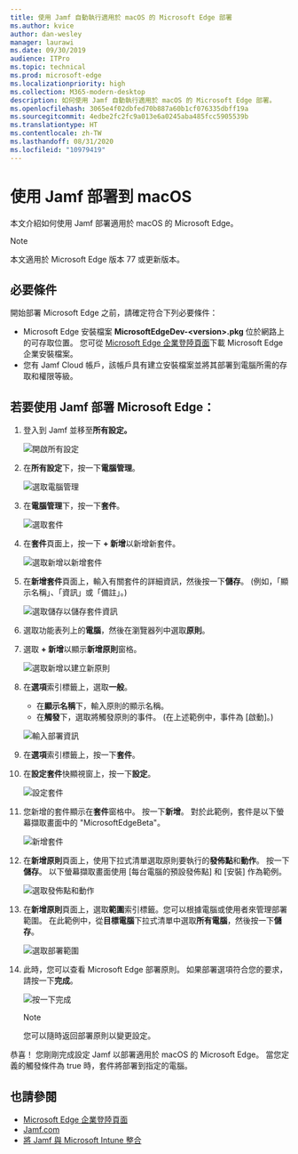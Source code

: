 ```yaml
---
title: 使用 Jamf 自動執行適用於 macOS 的 Microsoft Edge 部署
ms.author: kvice
author: dan-wesley
manager: laurawi
ms.date: 09/30/2019
audience: ITPro
ms.topic: technical
ms.prod: microsoft-edge
ms.localizationpriority: high
ms.collection: M365-modern-desktop
description: 如何使用 Jamf 自動執行適用於 macOS 的 Microsoft Edge 部署。
ms.openlocfilehash: 3065e4f02dbfed70b887a60b1cf076335dbff19a
ms.sourcegitcommit: 4edbe2fc2fc9a013e6a0245aba485fcc5905539b
ms.translationtype: HT
ms.contentlocale: zh-TW
ms.lasthandoff: 08/31/2020
ms.locfileid: "10979419"
---
```

# 使用 Jamf 部署到 macOS

本文介紹如何使用 Jamf 部署適用於 macOS 的 Microsoft Edge。

> [!NOTE]
> 本文適用於 Microsoft Edge 版本 77 或更新版本。

## 必要條件

開始部署 Microsoft Edge 之前，請確定符合下列必要條件：

- Microsoft Edge 安裝檔案 **MicrosoftEdgeDev-\<version\>.pkg** 位於網路上的可存取位置。 您可從 [Microsoft Edge 企業登陸頁面](https://aka.ms/EdgeEnterprise)下載 Microsoft Edge 企業安裝檔案。
- 您有 Jamf Cloud 帳戶，該帳戶具有建立安裝檔案並將其部署到電腦所需的存取和權限等級。

## 若要使用 Jamf 部署 Microsoft Edge：

1. 登入到 Jamf 並移至**所有設定。**

    ![開啟所有設定](./media/mac-deploy/jamf-dash-main-open-settings.png)

2. 在**所有設定**下，按一下**電腦管理**。

    ![選取電腦管理](./media/mac-deploy/jamf-all-settings-computer-mgmt.png)

3. 在**電腦管理**下，按一下**套件**。

    ![選取套件](./media/mac-deploy/jamf-all-settings-computer-mgmt-pkgs.png)

4. 在**套件**頁面上，按一下 **+ 新增**以新增新套件。

    ![選取新增以新增套件](./media/mac-deploy/jamf-all-settings-computer-mgmt-new-pkg.png)

5. 在**新增套件**頁面上，輸入有關套件的詳細資訊，然後按一下**儲存**。 (例如，「顯示名稱」、「資訊」或「備註」。)

    ![選取儲存以儲存套件資訊](./media/mac-deploy/jamf-all-settings-computer-mgmt-save-pkg-info.png)

6. 選取功能表列上的**電腦**，然後在瀏覽器列中選取**原則**。

7. 選取 **+ 新增**以顯示**新增原則**窗格。

    ![選取新增以建立新原則](./media/mac-deploy/jamf-all-settings-computer-new-policy.png)

8. 在**選項**索引標籤上，選取**一般**。

    - 在**顯示名稱**下，輸入原則的顯示名稱。
    - 在**觸發**下，選取將觸發原則的事件。 (在上述範例中，事件為 [啟動]。)

    ![輸入部署資訊](./media/mac-deploy/jamf-all-settings-computer-cfg-policy.png)

9. 在**選項**索引標籤上，按一下**套件**。

10. 在**設定套件**快顯視窗上，按一下**設定**。

    ![設定套件](./media/mac-deploy/jamf-all-settings-computer-policy-pkg-configure.png)

11. 您新增的套件顯示在**套件**窗格中。 按一下**新增**。 對於此範例，套件是以下螢幕擷取畫面中的 "MicrosoftEdgeBeta"。

    ![新增套件](./media/mac-deploy/jamf-all-settings-computer-policy-pkg-add-beta.png)

12. 在**新增原則**頁面上，使用下拉式清單選取原則要執行的**發佈點**和**動作**。 按一下**儲存**。 以下螢幕擷取畫面使用 [每台電腦的預設發佈點] 和 [安裝] 作為範例。

    ![選取發佈點和動作](./media/mac-deploy/jamf-all-settings-computer-mgmt-pkg-cfg-distro.png)

13. 在**新增原則**頁面上，選取**範圍**索引標籤。您可以根據電腦或使用者來管理部署範圍。 在此範例中，從**目標電腦**下拉式清單中選取**所有電腦**，然後按一下**儲存**。

    ![選取部署範圍](./media/mac-deploy/jamf-all-settings-computer-mgmt-add-target.png)

14. 此時，您可以查看 Microsoft Edge 部署原則。 如果部署選項符合您的要求，請按一下**完成**。

    ![按一下完成](./media/mac-deploy/jamf-all-settings-computer-mgmt-finish-add-deployment.png)

    > [!NOTE]
    > 您可以隨時返回部署原則以變更設定。

恭喜！ 您剛剛完成設定 Jamf 以部署適用於 macOS 的 Microsoft Edge。 當您定義的觸發條件為 true 時，套件將部署到指定的電腦。

## 也請參閱

- [Microsoft Edge 企業登陸頁面](https://aka.ms/EdgeEnterprise)
- [Jamf.com](https://www.jamf.com/)
- [將 Jamf 與 Microsoft Intune 整合](https://docs.microsoft.com/intune/conditional-access-integrate-jamf)
